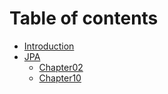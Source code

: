 # Table of contents

* [Introduction](README.md)
* [JPA](jpa/README.md)
  * [Chapter02](jpa/chapter02.md)
  * [Chapter10](jpa/chapter10.md)

